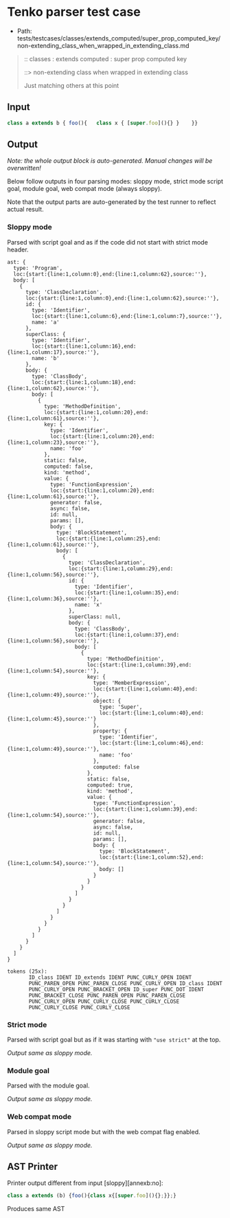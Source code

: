 # Tenko parser test case

- Path: tests/testcases/classes/extends_computed/super_prop_computed_key/non-extending_class_when_wrapped_in_extending_class.md

> :: classes : extends computed : super prop computed key
>
> ::> non-extending class when wrapped in extending class
>
> Just matching others at this point

## Input

`````js
class a extends b { foo(){   class x { [super.foo](){} }    }}
`````

## Output

_Note: the whole output block is auto-generated. Manual changes will be overwritten!_

Below follow outputs in four parsing modes: sloppy mode, strict mode script goal, module goal, web compat mode (always sloppy).

Note that the output parts are auto-generated by the test runner to reflect actual result.

### Sloppy mode

Parsed with script goal and as if the code did not start with strict mode header.

`````
ast: {
  type: 'Program',
  loc:{start:{line:1,column:0},end:{line:1,column:62},source:''},
  body: [
    {
      type: 'ClassDeclaration',
      loc:{start:{line:1,column:0},end:{line:1,column:62},source:''},
      id: {
        type: 'Identifier',
        loc:{start:{line:1,column:6},end:{line:1,column:7},source:''},
        name: 'a'
      },
      superClass: {
        type: 'Identifier',
        loc:{start:{line:1,column:16},end:{line:1,column:17},source:''},
        name: 'b'
      },
      body: {
        type: 'ClassBody',
        loc:{start:{line:1,column:18},end:{line:1,column:62},source:''},
        body: [
          {
            type: 'MethodDefinition',
            loc:{start:{line:1,column:20},end:{line:1,column:61},source:''},
            key: {
              type: 'Identifier',
              loc:{start:{line:1,column:20},end:{line:1,column:23},source:''},
              name: 'foo'
            },
            static: false,
            computed: false,
            kind: 'method',
            value: {
              type: 'FunctionExpression',
              loc:{start:{line:1,column:20},end:{line:1,column:61},source:''},
              generator: false,
              async: false,
              id: null,
              params: [],
              body: {
                type: 'BlockStatement',
                loc:{start:{line:1,column:25},end:{line:1,column:61},source:''},
                body: [
                  {
                    type: 'ClassDeclaration',
                    loc:{start:{line:1,column:29},end:{line:1,column:56},source:''},
                    id: {
                      type: 'Identifier',
                      loc:{start:{line:1,column:35},end:{line:1,column:36},source:''},
                      name: 'x'
                    },
                    superClass: null,
                    body: {
                      type: 'ClassBody',
                      loc:{start:{line:1,column:37},end:{line:1,column:56},source:''},
                      body: [
                        {
                          type: 'MethodDefinition',
                          loc:{start:{line:1,column:39},end:{line:1,column:54},source:''},
                          key: {
                            type: 'MemberExpression',
                            loc:{start:{line:1,column:40},end:{line:1,column:49},source:''},
                            object: {
                              type: 'Super',
                              loc:{start:{line:1,column:40},end:{line:1,column:45},source:''}
                            },
                            property: {
                              type: 'Identifier',
                              loc:{start:{line:1,column:46},end:{line:1,column:49},source:''},
                              name: 'foo'
                            },
                            computed: false
                          },
                          static: false,
                          computed: true,
                          kind: 'method',
                          value: {
                            type: 'FunctionExpression',
                            loc:{start:{line:1,column:39},end:{line:1,column:54},source:''},
                            generator: false,
                            async: false,
                            id: null,
                            params: [],
                            body: {
                              type: 'BlockStatement',
                              loc:{start:{line:1,column:52},end:{line:1,column:54},source:''},
                              body: []
                            }
                          }
                        }
                      ]
                    }
                  }
                ]
              }
            }
          }
        ]
      }
    }
  ]
}

tokens (25x):
       ID_class IDENT ID_extends IDENT PUNC_CURLY_OPEN IDENT
       PUNC_PAREN_OPEN PUNC_PAREN_CLOSE PUNC_CURLY_OPEN ID_class IDENT
       PUNC_CURLY_OPEN PUNC_BRACKET_OPEN ID_super PUNC_DOT IDENT
       PUNC_BRACKET_CLOSE PUNC_PAREN_OPEN PUNC_PAREN_CLOSE
       PUNC_CURLY_OPEN PUNC_CURLY_CLOSE PUNC_CURLY_CLOSE
       PUNC_CURLY_CLOSE PUNC_CURLY_CLOSE
`````

### Strict mode

Parsed with script goal but as if it was starting with `"use strict"` at the top.

_Output same as sloppy mode._

### Module goal

Parsed with the module goal.

_Output same as sloppy mode._

### Web compat mode

Parsed in sloppy script mode but with the web compat flag enabled.

_Output same as sloppy mode._

## AST Printer

Printer output different from input [sloppy][annexb:no]:

````js
class a extends (b) {foo(){class x{[super.foo](){};}};}
````

Produces same AST
